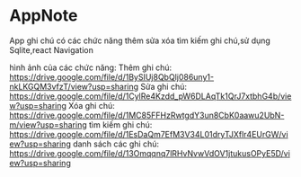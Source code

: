 # AppNote
App ghi chú có các chức năng thêm sửa xóa tìm kiếm ghi chú,sử dụng Sqlite,react Navigation 

hình ảnh của các chức năng:
Thêm ghi chú:
https://drive.google.com/file/d/1BySIUj8QbQlj086uny1-nkLKGQM3vfzT/view?usp=sharing
Sửa ghi chú:
https://drive.google.com/file/d/1CylRe4Kzdd_pW6DLAqTk1QrJ7xtbhG4b/view?usp=sharing
Xóa ghi chú:
https://drive.google.com/file/d/1MC85FFHzRwtgdY3un8CbK0aawu2UbN-m/view?usp=sharing
tìm kiếm ghi chú:
https://drive.google.com/file/d/1EsDaQm7EfM3V34L01dryTJXflr4EUrGW/view?usp=sharing
danh sách các ghi chú:
https://drive.google.com/file/d/13Omqqnq7lRHvNvwVdOV1jtukusOPyE5D/view?usp=sharing
